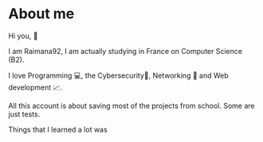# About me

Hi you, :wave:

I am Raimana92, I am actually studying in France on Computer Science (B2). 

I love Programming :computer:, the Cybersecurity:closed_lock_with_key:, Networking :link: and Web development :chart_with_upwards_trend:.

All this account is about saving most of the projects from school. Some are just tests.

Things that I learned a lot was <img href="https://www.adobe.com/fr/products/photoshop.html?mv=search&mv=search&sdid=LZ32SYVR&ef_id=Cj0KCQjwp86EBhD7ARIsAFkgakgjgx2n1XoB3m_NaxsjlZh3wFYOb8hlLtBrI2hwD4q9HnjFUmZrB5oaAj5CEALw_wcB:G:s&s_kwcid=AL!3085!3!341240721086!e!!g!!photoshop!1435912275!56537390339&gclid=Cj0KCQjwp86EBhD7ARIsAFkgakgjgx2n1XoB3m_NaxsjlZh3wFYOb8hlLtBrI2hwD4q9HnjFUmZrB5oaAj5CEALw_wcB" src="https://upload.wikimedia.org/wikipedia/commons/thumb/a/af/Adobe_Photoshop_CC_icon.svg/1200px-Adobe_Photoshop_CC_icon.svg.png" style="height:10px; length:10px;">
